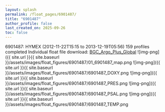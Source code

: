 ```yaml
---
layout: splash
permalink: /float_pages/6901487/
title: "6901487"
author_profile: false
last_created_on: 2025-09-26
toc: false
---
```

 
6901487: HYMEX (2012-11-22T15:15 to 2013-12-19T05:56)
159 profiles completed
Individual float file download: [BGC_Argo_Plus_Global](https://ftp.soest.hawaii.edu/bgc_argo_plus/Individual_Floats/outliers_removed/6901487_Sprof_processed.nc)
![img-png]({{ site.url }}{{ site.baseurl }}/assets/images/float_figures/6901487/01_6901487_map.png
![img-png]({{ site.url }}{{ site.baseurl }}/assets/images/float_figures/6901487/6901487_DOXY.png
![img-png]({{ site.url }}{{ site.baseurl }}/assets/images/float_figures/6901487/6901487_PRES.png
![img-png]({{ site.url }}{{ site.baseurl }}/assets/images/float_figures/6901487/6901487_PSAL.png
![img-png]({{ site.url }}{{ site.baseurl }}/assets/images/float_figures/6901487/6901487_TEMP.png
